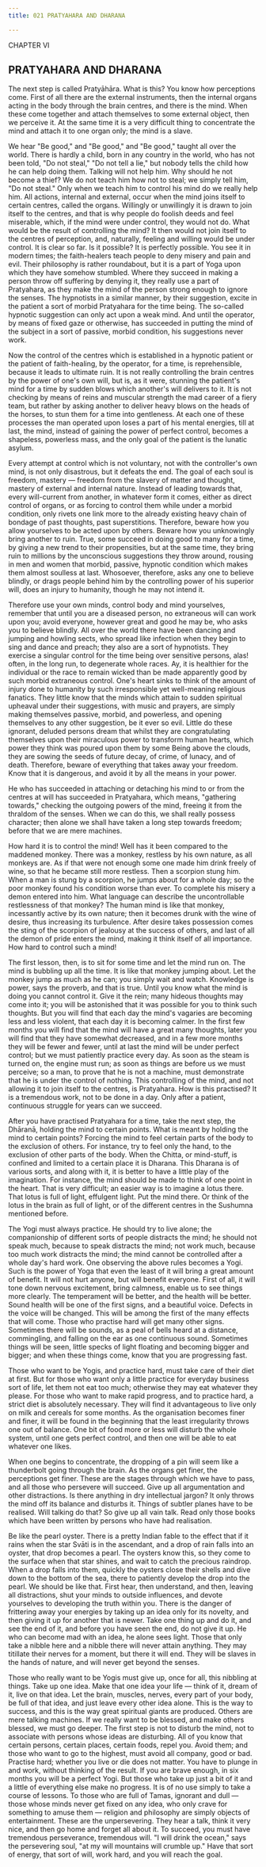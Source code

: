 ```yaml
---
title: 021 PRATYAHARA AND DHARANA

---
```

  

CHAPTER VI

## PRATYAHARA AND DHARANA

The next step is called Pratyāhāra. What is this? You know how
perceptions come. First of all there are the external instruments, then
the internal organs acting in the body through the brain centres, and
there is the mind. When these come together and attach themselves to
some external object, then we perceive it. At the same time it is a very
difficult thing to concentrate the mind and attach it to one organ only;
the mind is a slave.

We hear "Be good," and "Be good," and "Be good," taught all over the
world. There is hardly a child, born in any country in the world, who
has not been told, "Do not steal," "Do not tell a lie," but nobody tells
the child how he can help doing them. Talking will not help him. Why
should he not become a thief? We do not teach him how not to steal; we
simply tell him, "Do not steal." Only when we teach him to control his
mind do we really help him. All actions, internal and external, occur
when the mind joins itself to certain centres, called the organs.
Willingly or unwillingly it is drawn to join itself to the centres, and
that is why people do foolish deeds and feel miserable, which, if the
mind were under control, they would not do. What would be the result of
controlling the mind? It then would not join itself to the centres of
perception, and, naturally, feeling and willing would be under control.
It is clear so far. Is it possible? It is perfectly possible. You see it
in modern times; the faith-healers teach people to deny misery and pain
and evil. Their philosophy is rather roundabout, but it is a part of
Yoga upon which they have somehow stumbled. Where they succeed in making
a person throw off suffering by denying it, they really use a part of
Pratyahara, as they make the mind of the person strong enough to ignore
the senses. The hypnotists in a similar manner, by their suggestion,
excite in the patient a sort of morbid Pratyahara for the time being.
The so-called hypnotic suggestion can only act upon a weak mind. And
until the operator, by means of fixed gaze or otherwise, has succeeded
in putting the mind of the subject in a sort of passive, morbid
condition, his suggestions never work.

Now the control of the centres which is established in a hypnotic
patient or the patient of faith-healing, by the operator, for a time, is
reprehensible, because it leads to ultimate ruin. It is not really
controlling the brain centres by the power of one's own will, but is, as
it were, stunning the patient's mind for a time by sudden blows which
another's will delivers to it. It is not checking by means of reins and
muscular strength the mad career of a fiery team, but rather by asking
another to deliver heavy blows on the heads of the horses, to stun them
for a time into gentleness. At each one of these processes the man
operated upon loses a part of his mental energies, till at last, the
mind, instead of gaining the power of perfect control, becomes a
shapeless, powerless mass, and the only goal of the patient is the
lunatic asylum.

Every attempt at control which is not voluntary, not with the
controller's own mind, is not only disastrous, but it defeats the end.
The goal of each soul is freedom, mastery — freedom from the slavery of
matter and thought, mastery of external and internal nature. Instead of
leading towards that, every will-current from another, in whatever form
it comes, either as direct control of organs, or as forcing to control
them while under a morbid condition, only rivets one link more to the
already existing heavy chain of bondage of past thoughts, past
superstitions. Therefore, beware how you allow yourselves to be acted
upon by others. Beware how you unknowingly bring another to ruin. True,
some succeed in doing good to many for a time, by giving a new trend to
their propensities, but at the same time, they bring ruin to millions by
the unconscious suggestions they throw around, rousing in men and women
that morbid, passive, hypnotic condition which makes them almost
soulless at last. Whosoever, therefore, asks any one to believe blindly,
or drags people behind him by the controlling power of his superior
will, does an injury to humanity, though he may not intend it.

Therefore use your own minds, control body and mind yourselves, remember
that until you are a diseased person, no extraneous will can work upon
you; avoid everyone, however great and good he may be, who asks you to
believe blindly. All over the world there have been dancing and jumping
and howling sects, who spread like infection when they begin to sing and
dance and preach; they also are a sort of hypnotists. They exercise a
singular control for the time being over sensitive persons, alas! often,
in the long run, to degenerate whole races. Ay, it is healthier for the
individual or the race to remain wicked than be made apparently good by
such morbid extraneous control. One's heart sinks to think of the amount
of injury done to humanity by such irresponsible yet well-meaning
religious fanatics. They little know that the minds which attain to
sudden spiritual upheaval under their suggestions, with music and
prayers, are simply making themselves passive, morbid, and powerless,
and opening themselves to any other suggestion, be it ever so evil.
Little do these ignorant, deluded persons dream that whilst they are
congratulating themselves upon their miraculous power to transform human
hearts, which power they think was poured upon them by some Being above
the clouds, they are sowing the seeds of future decay, of crime, of
lunacy, and of death. Therefore, beware of everything that takes away
your freedom. Know that it is dangerous, and avoid it by all the means
in your power.

He who has succeeded in attaching or detaching his mind to or from the
centres at will has succeeded in Pratyahara, which means, "gathering
towards," checking the outgoing powers of the mind, freeing it from the
thraldom of the senses. When we can do this, we shall really possess
character; then alone we shall have taken a long step towards freedom;
before that we are mere machines.

How hard it is to control the mind! Well has it been compared to the
maddened monkey. There was a monkey, restless by his own nature, as all
monkeys are. As if that were not enough some one made him drink freely
of wine, so that he became still more restless. Then a scorpion stung
him. When a man is stung by a scorpion, he jumps about for a whole day;
so the poor monkey found his condition worse than ever. To complete his
misery a demon entered into him. What language can describe the
uncontrollable restlessness of that monkey? The human mind is like that
monkey, incessantly active by its own nature; then it becomes drunk with
the wine of desire, thus increasing its turbulence. After desire takes
possession comes the sting of the scorpion of jealousy at the success of
others, and last of all the demon of pride enters the mind, making it
think itself of all importance. How hard to control such a mind!

The first lesson, then, is to sit for some time and let the mind run on.
The mind is bubbling up all the time. It is like that monkey jumping
about. Let the monkey jump as much as he can; you simply wait and watch.
Knowledge is power, says the proverb, and that is true. Until you know
what the mind is doing you cannot control it. Give it the rein; many
hideous thoughts may come into it; you will be astonished that it was
possible for you to think such thoughts. But you will find that each day
the mind's vagaries are becoming less and less violent, that each day it
is becoming calmer. In the first few months you will find that the mind
will have a great many thoughts, later you will find that they have
somewhat decreased, and in a few more months they will be fewer and
fewer, until at last the mind will be under perfect control; but we must
patiently practice every day. As soon as the steam is turned on, the
engine must run; as soon as things are before us we must perceive; so a
man, to prove that he is not a machine, must demonstrate that he is
under the control of nothing. This controlling of the mind, and not
allowing it to join itself to the centres, is Pratyahara. How is this
practised? It is a tremendous work, not to be done in a day. Only after
a patient, continuous struggle for years can we succeed.

After you have practised Pratyahara for a time, take the next step, the
Dhāranā, holding the mind to certain points. What is meant by holding
the mind to certain points? Forcing the mind to feel certain parts of
the body to the exclusion of others. For instance, try to feel only the
hand, to the exclusion of other parts of the body. When the Chitta, or
mind-stuff, is confined and limited to a certain place it is Dharana.
This Dharana is of various sorts, and along with it, it is better to
have a little play of the imagination. For instance, the mind should be
made to think of one point in the heart. That is very difficult; an
easier way is to imagine a lotus there. That lotus is full of light,
effulgent light. Put the mind there. Or think of the lotus in the brain
as full of light, or of the different centres in the Sushumna mentioned
before.

The Yogi must always practice. He should try to live alone; the
companionship of different sorts of people distracts the mind; he should
not speak much, because to speak distracts the mind; not work much,
because too much work distracts the mind; the mind cannot be controlled
after a whole day's hard work. One observing the above rules becomes a
Yogi. Such is the power of Yoga that even the least of it will bring a
great amount of benefit. It will not hurt anyone, but will benefit
everyone. First of all, it will tone down nervous excitement, bring
calmness, enable us to see things more clearly. The temperament will be
better, and the health will be better. Sound health will be one of the
first signs, and a beautiful voice. Defects in the voice will be
changed. This will be among the first of the many effects that will
come. Those who practise hard will get many other signs. Sometimes there
will be sounds, as a peal of bells heard at a distance, commingling, and
falling on the ear as one continuous sound. Sometimes things will be
seen, little specks of light floating and becoming bigger and bigger;
and when these things come, know that you are progressing fast.

Those who want to be Yogis, and practice hard, must take care of their
diet at first. But for those who want only a little practice for
everyday business sort of life, let them not eat too much; otherwise
they may eat whatever they please. For those who want to make rapid
progress, and to practice hard, a strict diet is absolutely necessary.
They will find it advantageous to live only on milk and cereals for some
months. As the organisation becomes finer and finer, it will be found in
the beginning that the least irregularity throws one out of balance. One
bit of food more or less will disturb the whole system, until one gets
perfect control, and then one will be able to eat whatever one likes.

When one begins to concentrate, the dropping of a pin will seem like a
thunderbolt going through the brain. As the organs get finer, the
perceptions get finer. These are the stages through which we have to
pass, and all those who persevere will succeed. Give up all
argumentation and other distractions. Is there anything in dry
intellectual jargon? It only throws the mind off its balance and
disturbs it. Things of subtler planes have to be realised. Will talking
do that? So give up all vain talk. Read only those books which have been
written by persons who have had realisation.

Be like the pearl oyster. There is a pretty Indian fable to the effect
that if it rains when the star Svāti is in the ascendant, and a drop of
rain falls into an oyster, that drop becomes a pearl. The oysters know
this, so they come to the surface when that star shines, and wait to
catch the precious raindrop. When a drop falls into them, quickly the
oysters close their shells and dive down to the bottom of the sea, there
to patiently develop the drop into the pearl. We should be like that.
First hear, then understand, and then, leaving all distractions, shut
your minds to outside influences, and devote yourselves to developing
the truth within you. There is the danger of frittering away your
energies by taking up an idea only for its novelty, and then giving it
up for another that is newer. Take one thing up and do it, and see the
end of it, and before you have seen the end, do not give it up. He who
can become mad with an idea, he alone sees light. Those that only take a
nibble here and a nibble there will never attain anything. They may
titillate their nerves for a moment, but there it will end. They will be
slaves in the hands of nature, and will never get beyond the senses.

Those who really want to be Yogis must give up, once for all, this
nibbling at things. Take up one idea. Make that one idea your life —
think of it, dream of it, live on that idea. Let the brain, muscles,
nerves, every part of your body, be full of that idea, and just leave
every other idea alone. This is the way to success, and this is the way
great spiritual giants are produced. Others are mere talking machines.
If we really want to be blessed, and make others blessed, we must go
deeper. The first step is not to disturb the mind, not to associate with
persons whose ideas are disturbing. All of you know that certain
persons, certain places, certain foods, repel you. Avoid them; and those
who want to go to the highest, must avoid all company, good or bad.
Practise hard; whether you live or die does not matter. You have to
plunge in and work, without thinking of the result. If you are brave
enough, in six months you will be a perfect Yogi. But those who take up
just a bit of it and a little of everything else make no progress. It is
of no use simply to take a course of lessons. To those who are full of
Tamas, ignorant and dull — those whose minds never get fixed on any
idea, who only crave for something to amuse them — religion and
philosophy are simply objects of entertainment. These are the
unpersevering. They hear a talk, think it very nice, and then go home
and forget all about it. To succeed, you must have tremendous
perseverance, tremendous will. "I will drink the ocean," says the
persevering soul, "at my will mountains will crumble up." Have that sort
of energy, that sort of will, work hard, and you will reach the goal.